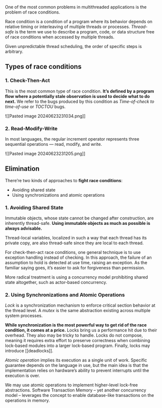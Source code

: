 One of the most common problems in multithreaded applications is the problem of race conditions.

Race condition is a condition of a program where its behavior depends on relative timing or interleaving of multiple threads or processes.
_Thread-safe_ is the term we use to describe a program, code, or data structure free of race conditions when accessed by multiple threads.

Given unpredictable thread scheduling, the order of specific steps is arbitrary.
## Types of race conditions

### 1. Check-Then-Act

This is the most common type of race condition. **It’s defined by a program flow where a potentially stale observation is used to decide what to do next.** We refer to the bugs produced by this condition as _Time-of-check to time-of-use_ or _TOCTOU_ bugs.

![[Pasted image 20240623231034.png]]

### 2. Read-Modify-Write

In most languages, the regular increment operator represents three sequential operations — read, modify, and write.

![[Pasted image 20240623231205.png]]

## Elimination
There’re two kinds of approaches to **fight race conditions**:
- Avoiding shared state
- Using synchronizations and atomic operations
### 1. Avoiding Shared State

Immutable objects, whose state cannot be changed after construction, are inherently thread-safe. **Using immutable objects as much as possible is always advisable.**

Thread-local variables, localized in such a way that each thread has its private copy, are also thread-safe since they are local to each thread.

For check-then-act race conditions, one general technique is to use exception handling instead of checking. In this approach, the failure of an assumption to hold is detected at use time, raising an exception. As the familiar saying goes, it’s easier to ask for forgiveness than permission.

More radical treatment is using a concurrency model prohibiting shared state altogether, such as actor-based concurrency.

### 2. Using Synchronizations and Atomic Operations

 _Lock_ is a synchronization mechanism to enforce critical section behavior at the thread level. A _mutex_ is the same abstraction existing across multiple system processes.

**While synchronization is the most powerful way to get rid of the race condition, it comes at a price.** Locks bring us a performance hit due to their overhead. They also may be tricky to handle. Locks do not compose, meaning it requires extra effort to preserve correctness when combining lock-based modules into a larger lock-based program. Finally, locks may introduce [[deadlocks]].

_Atomic operation_ implies its execution as a single unit of work. Specific guarantee depends on the language in use, but the main idea is that the implementation relies on hardware’s ability to prevent interrupts until the execution is over.

We may use atomic operations to implement higher-level lock-free abstractions. Software Transaction Memory – yet another concurrency model – leverages the concept to enable database-like transactions on the operations in memory.
